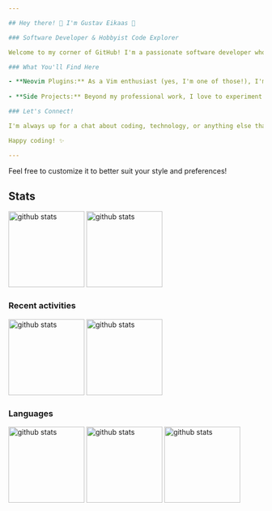 ```yaml
---

## Hey there! 👋 I'm Gustav Eikaas 

### Software Developer & Hobbyist Code Explorer

Welcome to my corner of GitHub! I'm a passionate software developer who spends their days crafting clean, efficient code and their nights diving into a world of endless possibilities with hobby projects. Whether it's building sleek applications or tweaking Neovim plugins, I'm always eager to explore new technologies and push the boundaries of what's possible.

### What You'll Find Here

- **Neovim Plugins:** As a Vim enthusiast (yes, I'm one of those!), I'm constantly tinkering with Neovim to streamline my workflow and enhance my coding experience. You'll find a collection of plugins here that I've crafted to make Neovim even more powerful.
  
- **Side Projects:** Beyond my professional work, I love to experiment with new ideas and technologies. From web applications to machine learning experiments, you'll find a variety of side projects that showcase my curiosity and passion for learning.

### Let's Connect!

I'm always up for a chat about coding, technology, or anything else that sparks your interest. Feel free to reach out via [Discord](https://discord.com/users/gustav_3133) to share ideas, ask questions, or just say hi!

Happy coding! ✨

--- 
```


Feel free to customize it to better suit your style and preferences!

## Stats

<p align="left"> 
    <img alt="github stats" height="150px" src="http://github-profile-summary-cards.vercel.app/api/cards/profile-details?username=GustavEikaas&theme=darcula" />
    <img alt="github stats" height="150px" src="http://github-profile-summary-cards.vercel.app/api/cards/stats?username=GustavEikaas&theme=darcula" />
</p>

### Recent activities

<p align="left"> 
  <img alt="github stats" height="150px" src="https://github-readme-stats.vercel.app/api?username=GustavEikaas&count_private=true&show_icons=true&show_icons=true&theme=onedark" />
  <img alt="github stats" height="150px" src="https://github-readme-streak-stats.herokuapp.com/?user=GustavEikaas&theme=dark" />
</p>

### Languages
<p align="left">
    <img alt="github stats" height="150px" src="http://github-profile-summary-cards.vercel.app/api/cards/repos-per-language?username=GustavEikaas&theme=darcula" />
    <img alt="github stats" height="150px" src="http://github-profile-summary-cards.vercel.app/api/cards/most-commit-language?username=GustavEikaas&theme=darcula" />
    <img alt="github stats" height="150px" src="https://github-readme-stats.vercel.app/api/top-langs/?username=GustavEikaas&layout=compact&count_private=true&show_icons=true&show_icons=true&theme=onedark&hide_border=true" />
</p>

